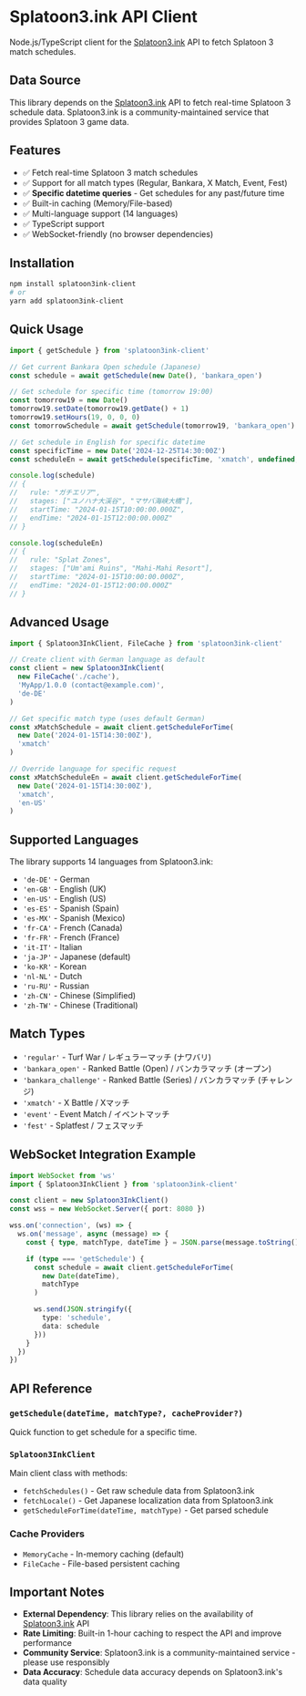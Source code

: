 # Splatoon3.ink API Client

Node.js/TypeScript client for the [Splatoon3.ink](https://splatoon3.ink) API to fetch Splatoon 3 match schedules.

## Data Source

This library depends on the [Splatoon3.ink](https://splatoon3.ink) API to fetch real-time Splatoon 3 schedule data. Splatoon3.ink is a community-maintained service that provides Splatoon 3 game data.

## Features

- ✅ Fetch real-time Splatoon 3 match schedules
- ✅ Support for all match types (Regular, Bankara, X Match, Event, Fest)
- ✅ **Specific datetime queries** - Get schedules for any past/future time
- ✅ Built-in caching (Memory/File-based)
- ✅ Multi-language support (14 languages)
- ✅ TypeScript support
- ✅ WebSocket-friendly (no browser dependencies)

## Installation

```bash
npm install splatoon3ink-client
# or
yarn add splatoon3ink-client
```

## Quick Usage

```typescript
import { getSchedule } from 'splatoon3ink-client'

// Get current Bankara Open schedule (Japanese)
const schedule = await getSchedule(new Date(), 'bankara_open')

// Get schedule for specific time (tomorrow 19:00)
const tomorrow19 = new Date()
tomorrow19.setDate(tomorrow19.getDate() + 1)
tomorrow19.setHours(19, 0, 0, 0)
const tomorrowSchedule = await getSchedule(tomorrow19, 'bankara_open')

// Get schedule in English for specific datetime
const specificTime = new Date('2024-12-25T14:30:00Z')
const scheduleEn = await getSchedule(specificTime, 'xmatch', undefined, 'en-US')

console.log(schedule)
// {
//   rule: "ガチエリア",
//   stages: ["ユノハナ大渓谷", "マサバ海峡大橋"],
//   startTime: "2024-01-15T10:00:00.000Z",
//   endTime: "2024-01-15T12:00:00.000Z"
// }

console.log(scheduleEn)
// {
//   rule: "Splat Zones",
//   stages: ["Um'ami Ruins", "Mahi-Mahi Resort"],
//   startTime: "2024-01-15T10:00:00.000Z",
//   endTime: "2024-01-15T12:00:00.000Z"
// }
```

## Advanced Usage

```typescript
import { Splatoon3InkClient, FileCache } from 'splatoon3ink-client'

// Create client with German language as default
const client = new Splatoon3InkClient(
  new FileCache('./cache'),
  'MyApp/1.0.0 (contact@example.com)',
  'de-DE'
)

// Get specific match type (uses default German)
const xMatchSchedule = await client.getScheduleForTime(
  new Date('2024-01-15T14:30:00Z'),
  'xmatch'
)

// Override language for specific request
const xMatchScheduleEn = await client.getScheduleForTime(
  new Date('2024-01-15T14:30:00Z'),
  'xmatch',
  'en-US'
)
```

## Supported Languages

The library supports 14 languages from Splatoon3.ink:

- `'de-DE'` - German
- `'en-GB'` - English (UK)
- `'en-US'` - English (US)
- `'es-ES'` - Spanish (Spain)
- `'es-MX'` - Spanish (Mexico)
- `'fr-CA'` - French (Canada)
- `'fr-FR'` - French (France)
- `'it-IT'` - Italian
- `'ja-JP'` - Japanese (default)
- `'ko-KR'` - Korean
- `'nl-NL'` - Dutch
- `'ru-RU'` - Russian
- `'zh-CN'` - Chinese (Simplified)
- `'zh-TW'` - Chinese (Traditional)

## Match Types

- `'regular'` - Turf War / レギュラーマッチ (ナワバリ)
- `'bankara_open'` - Ranked Battle (Open) / バンカラマッチ (オープン)
- `'bankara_challenge'` - Ranked Battle (Series) / バンカラマッチ (チャレンジ)
- `'xmatch'` - X Battle / Xマッチ
- `'event'` - Event Match / イベントマッチ
- `'fest'` - Splatfest / フェスマッチ

## WebSocket Integration Example

```typescript
import WebSocket from 'ws'
import { Splatoon3InkClient } from 'splatoon3ink-client'

const client = new Splatoon3InkClient()
const wss = new WebSocket.Server({ port: 8080 })

wss.on('connection', (ws) => {
  ws.on('message', async (message) => {
    const { type, matchType, dateTime } = JSON.parse(message.toString())

    if (type === 'getSchedule') {
      const schedule = await client.getScheduleForTime(
        new Date(dateTime),
        matchType
      )

      ws.send(JSON.stringify({
        type: 'schedule',
        data: schedule
      }))
    }
  })
})
```

## API Reference

### `getSchedule(dateTime, matchType?, cacheProvider?)`
Quick function to get schedule for a specific time.

### `Splatoon3InkClient`
Main client class with methods:
- `fetchSchedules()` - Get raw schedule data from Splatoon3.ink
- `fetchLocale()` - Get Japanese localization data from Splatoon3.ink
- `getScheduleForTime(dateTime, matchType)` - Get parsed schedule

### Cache Providers
- `MemoryCache` - In-memory caching (default)
- `FileCache` - File-based persistent caching

## Important Notes

- **External Dependency**: This library relies on the availability of [Splatoon3.ink](https://splatoon3.ink) API
- **Rate Limiting**: Built-in 1-hour caching to respect the API and improve performance
- **Community Service**: Splatoon3.ink is a community-maintained service - please use responsibly
- **Data Accuracy**: Schedule data accuracy depends on Splatoon3.ink's data quality
